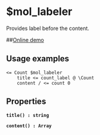 # $mol_labeler

Provides label before the content.

##[Online demo](http://eigenmethod.github.io/mol/#demo=mol_labeler)

## Usage examples

```
<= Count $mol_labeler
	title <= count_label @ \Count
	content / <= count 0
```

## Properties

**`title() : string`**

**`content() : Array`**
